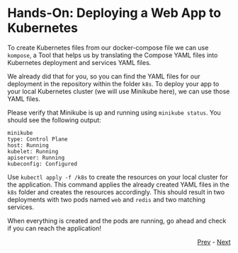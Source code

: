 # Hands-On: Deploying a Web App to Kubernetes

To create Kubernetes files from our docker-compose file we can use `kompose`, a Tool that helps us by translating the Compose YAML files into Kubernetes deployment and services YAML files.

We already did that for you, so you can find the YAML files for our deployment in the repository within the folder `k8s`. To deploy your app to your local Kubernetes cluster (we will use Minikube here), we can use those YAML files.

Please verify that Minikube is up and running using `minikube status`. You should see the following output:

```
minikube
type: Control Plane
host: Running
kubelet: Running
apiserver: Running
kubeconfig: Configured
```

Use `kubectl apply -f /k8s` to create the resources on your local cluster for the application. This command applies the already created YAML files in the `k8s` folder and creates the resources accordingly. 
This should result in two deployments with two pods named `web` and `redis` and two matching services. 

When everything is created and the pods are running, go ahead and check if you can reach the application!

<div align="right">
   
   [Prev](04_intro-to-deployments.md) - [Next](06_intro-to-testing.md)
</div>